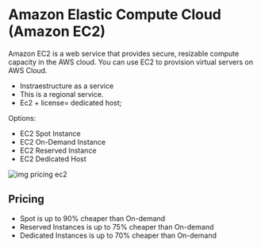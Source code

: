 # Amazon Elastic Compute Cloud (Amazon EC2)

Amazon EC2 is a web service that provides secure, resizable compute capacity in the AWS cloud. You can use EC2 to provision virtual servers on AWS Cloud.

- Instraestructure as a service
- This is a regional service.
- Ec2 + license= dedicated host;

Options:

- EC2 Spot Instance
- EC2 On-Demand Instance
- EC2 Reserved Instance
- EC2 Dedicated Host

![img pricing ec2](https://assets-pt.media.datacumulus.com/aws-clf-pt/assets/pt1-q8-i1.jpg)

## Pricing

- Spot is up to 90% cheaper than On-demand
- Reserved Instances is up to 75% cheaper than On-demand
- Dedicated Instances is up to 70% cheaper than On-demand
